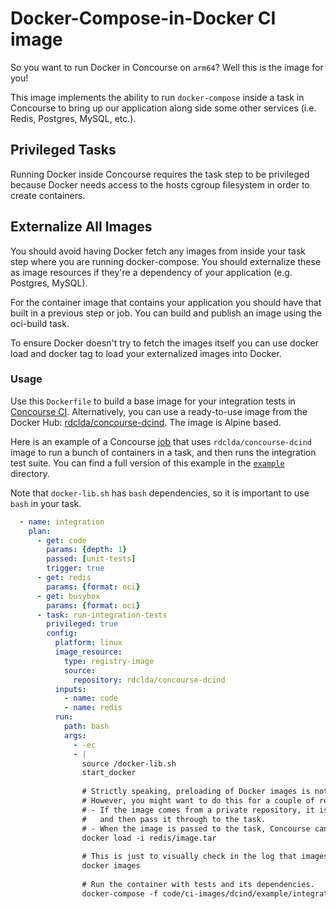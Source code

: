 # Docker-Compose-in-Docker CI image

So you want to run Docker in Concourse on `arm64`? Well this is the image for you!

This image implements the ability to run `docker-compose` inside a task in Concourse to bring up our application along side some other services (i.e. Redis, Postgres, MySQL, etc.).

## Privileged Tasks

Running Docker inside Concourse requires the task step to be privileged because Docker needs access to the hosts cgroup filesystem in order to create containers.

## Externalize All Images

You should avoid having Docker fetch any images from inside your task step where you are running docker-compose. You should externalize these as image resources if they're a dependency of your application (e.g. Postgres, MySQL).

For the container image that contains your application you should have that built in a previous step or job. You can build and publish an image using the oci-build task.

To ensure Docker doesn't try to fetch the images itself you can use docker load and docker tag to load your externalized images into Docker. 

### Usage

Use this `Dockerfile` to build a base image for your integration tests in [Concourse CI](http://concourse.ci/). Alternatively, you can use a ready-to-use image from the Docker Hub: [rdclda/concourse-dcind](https://hub.docker.com/rdclda/concourse-dcind). The image is Alpine based.

Here is an example of a Concourse [job](https://concourse-ci.org/jobs.html) that uses `rdclda/concourse-dcind` image to run a bunch of containers in a task, and then runs the integration test suite. You can find a full version of this example in the [`example`](./example) directory.

Note that `docker-lib.sh` has `bash` dependencies, so it is important to use `bash` in your task.

~~~yaml
  - name: integration
    plan:
      - get: code
        params: {depth: 1}
        passed: [unit-tests]
        trigger: true
      - get: redis
        params: {format: oci}
      - get: busybox
        params: {format: oci}
      - task: run-integration-tests
        privileged: true
        config:
          platform: linux
          image_resource:
            type: registry-image
            source:
              repository: rdclda/concourse-dcind
          inputs:
            - name: code
            - name: redis
          run:
            path: bash
            args:
              - -ec
              - |
                source /docker-lib.sh
                start_docker
                
                # Strictly speaking, preloading of Docker images is not required.
                # However, you might want to do this for a couple of reasons:
                # - If the image comes from a private repository, it is much easier to let Concourse pull it,
                #   and then pass it through to the task.
                # - When the image is passed to the task, Concourse can often get the image from its cache.
                docker load -i redis/image.tar
                
                # This is just to visually check in the log that images have been loaded successfully.
                docker images
                
                # Run the container with tests and its dependencies.
                docker-compose -f code/ci-images/dcind/example/integration.yaml run tests
~~~
